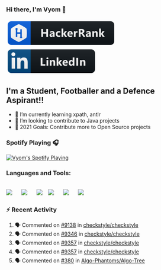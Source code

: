 ### Hi there, I'm Vyom 👋

<a href="https://www.hackerrank.com/VyomYadav">
    <img src="https://github.com/MikeCodesDotNET/ColoredBadges/blob/master/svg/dev/services/hackerrank.svg" alt="hackerrank" style="vertical-align:top; margin:6px 4px">
</a> 
<a href="https://www.linkedin.com/in/vyom-yadav-66a97918b/">
    <img src="https://github.com/MikeCodesDotNET/ColoredBadges/blob/master/svg/social/linkedin.svg" alt="gitter" style="vertical-align:top; margin:6px 4px">
</a>  

## I'm a Student, Footballer and a Defence Aspirant!!

- 🌱 I’m currently learning xpath, antlr
- 👯 I’m looking to contribute to Java projects
- 🥅 2021 Goals: Contribute more to Open Source projects

### Spotify Playing 🎧

[<img src="https://novatorem-git-master-vyom-yadav.vercel.app/api/spotify" alt="Vyom's Spotify Playing" width="350" />](https://open.spotify.com/user/312oauov5ttlvf6hg6yygyiz3m4m)


### Languages and Tools:

<img src="https://qph.fs.quoracdn.net/main-qimg-48b7a3d8958565e7aa3ad4dbf2312770.webp" height="30"> &nbsp; &nbsp;  <img src="https://www.techbaz.org/Course/img/c-logo.png" height="30"> &nbsp; &nbsp;  <img src="https://image.flaticon.com/icons/png/512/25/25231.png" height="30"> &nbsp; <img src="https://upload.wikimedia.org/wikipedia/commons/thumb/d/d5/IntelliJ_IDEA_Logo.svg/1024px-IntelliJ_IDEA_Logo.svg.png" height="30"> &nbsp; &nbsp; <img src="https://www.tinkercad.com/favicon.ico" height="30"> &nbsp; &nbsp;  <img src="https://upload.wikimedia.org/wikipedia/commons/thumb/e/e0/Git-logo.svg/1280px-Git-logo.svg.png" height="25">
---

### :zap: Recent Activity

<!--START_SECTION:activity-->
1. 🗣 Commented on [#9138](https://github.com/checkstyle/checkstyle/issues/9138) in [checkstyle/checkstyle](https://github.com/checkstyle/checkstyle)
2. 🗣 Commented on [#9346](https://github.com/checkstyle/checkstyle/issues/9346) in [checkstyle/checkstyle](https://github.com/checkstyle/checkstyle)
3. 🗣 Commented on [#9357](https://github.com/checkstyle/checkstyle/issues/9357) in [checkstyle/checkstyle](https://github.com/checkstyle/checkstyle)
4. 🗣 Commented on [#9357](https://github.com/checkstyle/checkstyle/issues/9357) in [checkstyle/checkstyle](https://github.com/checkstyle/checkstyle)
5. 🗣 Commented on [#380](https://github.com/Algo-Phantoms/Algo-Tree/issues/380) in [Algo-Phantoms/Algo-Tree](https://github.com/Algo-Phantoms/Algo-Tree)
<!--END_SECTION:activity-->





